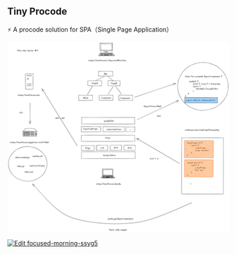 ## Tiny Procode

⚡ A procode solution for SPA（Single Page Application）

![screenshot](./screenshot.png)

[![Edit focused-morning-ssyg5](https://codesandbox.io/static/img/play-codesandbox.svg)](https://codesandbox.io/s/focused-morning-ssyg5?fontsize=14&hidenavigation=1&theme=dark)
